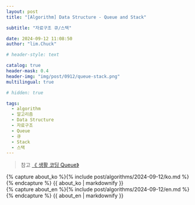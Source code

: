 ```yaml
---
layout: post
title: "[Algorithm] Data Structure - Queue and Stack"

subtitle: "자료구조 큐/스택"

date: 2024-09-12 11:08:50
author: "lim.Chuck"

# header-style: text

catalog: true
header-mask: 0.4
header-img: "img/post/0912/queue-stack.png"
multilingual: true

# hidden: true

tags:
  - algorithm
  - 알고리즘
  - Data Structure
  - 자료구조
  - Queue
  - 큐
  - Stack
  - 스택
---
```


> 참고 [《 생활 코딩 Queue》](https://www.opentutorials.org/course/697/4130)

<!-- Korea Version 파일경로는 include 안으로해줘야한다 -->
<div class="ko post-container">
    {% capture about_ko %}{% include post/algorithms/2024-09-12/ko.md %}{% endcapture %}
    {{ about_ko | markdownify }}
</div>

<!-- English Version -->
<div class="en post-container">
    {% capture about_en %}{% include post/algorithms/2024-09-12/en.md %}{% endcapture %}
    {{ about_en | markdownify }}
</div>
